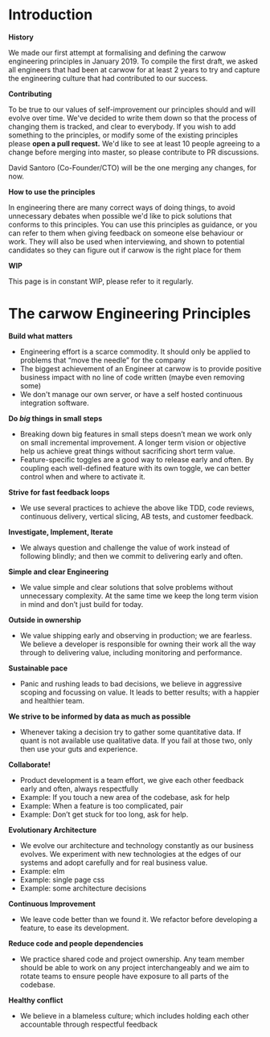 # Introduction

__History__

We made our first attempt at formalising and defining the carwow engineering principles in January 2019. To compile the first draft, we asked all engineers that had been at carwow for at least 2 years to try and capture the engineering culture that had contributed to our success.

__Contributing__

To be true to our values of self-improvement our principles should and will evolve over time. We've decided to write them down so that the process of changing them is tracked, and clear to everybody.
If you wish to add something to the principles, or modify some of the existing principles please **open a pull request.**
We'd like to see at least 10 people agreeing to a change before merging into master, so please contribute to PR discussions.

David Santoro (Co-Founder/CTO) will be the one merging any changes, for now.

__How to use the principles__

In engineering there are many correct ways of doing things, to avoid unnecessary debates when possible we'd like to pick solutions that conforms to this principles. You can use this principles as guidance, or you can refer to them when giving feedback on someone else behaviour or work.
They will also be used when interviewing, and shown to potential candidates so they can figure out if carwow is the right place for them

__WIP__

This page is in constant WIP, please refer to it regularly.

# The carwow Engineering Principles


__Build what matters__

  * Engineering effort is a scarce commodity. It should only be applied to problems that “move the needle” for the company
  * The biggest achievement of an Engineer at carwow is to provide positive business impact with no line of code written (maybe even removing some)
  * We don't manage our own server, or have a self hosted continuous integration software.


__Do *big* things in small steps__

  * Breaking down big features in small steps doesn’t mean we work only on small incremental improvement. A longer term vision or objective help us achieve great things without sacrificing short term value.
  * Feature-specific toggles are a good way to release early and often. By coupling each well-defined feature with its own toggle, we can better control when and where to activate it.


__Strive for fast feedback loops__

  * We use several practices to achieve the above like TDD, code reviews, continuous delivery, vertical slicing, AB tests, and customer feedback.


__Investigate, Implement, Iterate__

  * We always question and challenge the value of work instead of following blindly; and then we commit to delivering early and often.


__Simple and clear Engineering__

  * We value simple and clear solutions that solve problems without unnecessary complexity. At the same time we keep the long term vision in mind and don’t just build for today.


__Outside in ownership__

  * We value shipping early and observing in production; we are fearless. We believe a developer is responsible for owning their work all the way through to delivering value, including monitoring and performance.

__Sustainable pace__

  * Panic and rushing leads to bad decisions, we believe in aggressive scoping and focussing on value. It leads to better results; with a happier and healthier team.


__We strive to be informed by data as much as possible__

  * Whenever taking a decision try to gather some quantitative data. If quant is not available use qualitative data. If you fail at those two, only then use your guts and experience.


__Collaborate!__

  * Product development is a team effort, we give each other feedback early and often, always respectfully
  * Example: If you touch a new area of the codebase, ask for help
  * Example: When a feature is too complicated, pair
  * Example: Don’t get stuck for too long, ask for help.


__Evolutionary Architecture__

  * We evolve our architecture and technology constantly as our business evolves. We experiment with new technologies at the edges of our systems and adopt carefully and for real business value.
  * Example: elm
  * Example: single page css
  * Example: some architecture decisions


__Continuous Improvement__

  * We leave code better than we found it. We refactor before developing a feature, to ease its development.


__Reduce code and people dependencies__

  * We practice shared code and project ownership. Any team member should be able to work on any project interchangeably and we aim to rotate teams to ensure people have exposure to all parts of the codebase.



__Healthy conflict__

  * We believe in a blameless culture; which includes holding each other accountable through respectful feedback
